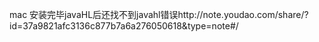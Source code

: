 mac 安装完毕javaHL后还找不到javahl错误http://note.youdao.com/share/?id=37a9821afc3136c877b7a6a276050618&type=note#/
